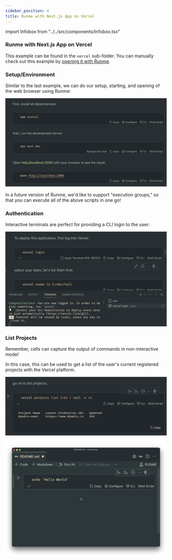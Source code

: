 ```yaml
---
sidebar_position: 4
title: Runme with Next.js App on Vercel
---
```


import Infobox from "../../src/components/Infobox.tsx"

### Runme with Next.js App on Vercel

This example can be found in the `vercel` sub-folder. You can manually check out this example by [opening it with Runme](https://runme.dev/api/runme?repository=https%3A%2F%2Fgithub.com%2Fstateful%2Fvscode-runme.git&fileToOpen=examples%2Fvercel%2FREADME.md).

### Setup/Environment

Similar to the last example, we can do our setup, starting, and opening of the web browser using Runme:

![setup environment in vs code](../../static/img/setup-environment.png)

In a future version of Runme, we'd like to support "execution groups," so that you can execute all of the above scripts in one go!

### Authentication

Interactive terminals are perfect for providing a CLI login to the user:

![deploy application in vercel](../../static/img/deploy-in-vercel.png)

### List Projects

Remember, cells can capture the output of commands in non-interactive mode!

In this case, this can be used to get a list of the user's current registered projects with the Vercel platform.

![list projects in vercel](../../static/img/list-projects-vercel.png)

![run hello world in vs code](../../static/img/run-hello-world.gif)